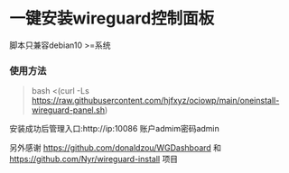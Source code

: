 # 一键安装wireguard控制面板

脚本只兼容debian10 >=系统

### 使用方法

> bash <(curl -Ls https://raw.githubusercontent.com/hjfxyz/ociowp/main/oneinstall-wireguard-panel.sh)

安装成功后管理入口:http://ip:10086 账户admim密码admin

另外感谢 https://github.com/donaldzou/WGDashboard 和 https://github.com/Nyr/wireguard-install 项目
